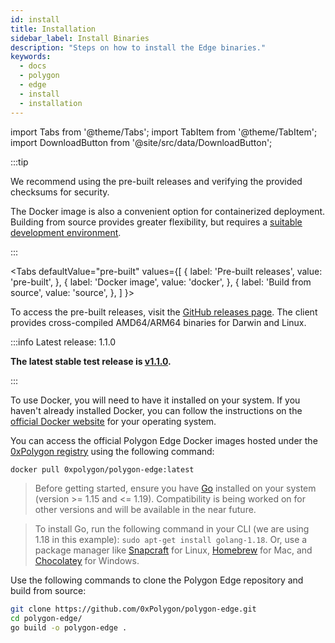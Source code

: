 ```yaml
---
id: install
title: Installation
sidebar_label: Install Binaries
description: "Steps on how to install the Edge binaries."
keywords:
  - docs
  - polygon
  - edge
  - install
  - installation
---
```


import Tabs from '@theme/Tabs';
import TabItem from '@theme/TabItem';
import DownloadButton from '@site/src/data/DownloadButton';

:::tip

We recommend using the pre-built releases and verifying the provided checksums for security.

The Docker image is also a convenient option for containerized deployment. Building from source provides greater flexibility, but requires a [<ins>suitable development environment</ins>](/docs/edge/operate/system.md).

:::

<!-- ===================================================================================================================== -->
<!-- ===================================================================================================================== -->
<!-- ===================================================== GUIDE TABS ==================================================== -->
<!-- ===================================================================================================================== -->
<!-- ===================================================================================================================== -->

<Tabs
defaultValue="pre-built"
values={[
{ label: 'Pre-built releases', value: 'pre-built', },
{ label: 'Docker image', value: 'docker', },
{ label: 'Build from source', value: 'source', },
]
}>

<!-- ===================================================================================================================== -->
<!-- ================================================ PRE-BUILT RELEASE ================================================== -->
<!-- ===================================================================================================================== -->

<TabItem value="pre-built">

To access the pre-built releases, visit the [<ins>GitHub releases page</ins>](https://github.com/0xPolygon/polygon-edge/releases). The client provides cross-compiled AMD64/ARM64 binaries for Darwin and Linux.

:::info Latest release: 1.1.0

**The latest stable test release is [<ins>v1.1.0</ins>](https://github.com/0xPolygon/polygon-edge/releases/tag/v1.1.0).**

:::

</TabItem>

<!-- ===================================================================================================================== -->
<!-- ================================================ PRE-BUILT RELEASE ================================================== -->
<!-- ===================================================================================================================== -->

<TabItem value="docker">

To use Docker, you will need to have it installed on your system. If you haven't already installed Docker, you can follow the instructions on the
[<ins>official Docker website</ins>](https://www.docker.com/) for your operating system.

You can access the official Polygon Edge Docker images hosted under the [<ins>0xPolygon registry</ins>](https://hub.docker.com/r/0xpolygon/polygon-edge) using the following command:

  ```bash
  docker pull 0xpolygon/polygon-edge:latest
  ```

</TabItem>

<!-- ===================================================================================================================== -->
<!-- ====================================================== SOURCE ======================================================= -->
<!-- ===================================================================================================================== -->

<TabItem value="source">

> Before getting started, ensure you have [Go](https://go.dev/) installed on your system (version >= 1.15 and <= 1.19).
> Compatibility is being worked on for other versions and will be available in the near future.

> To install Go, run the following command in your CLI (we are using 1.18 in this example): `sudo apt-get install golang-1.18`.
> Or, use a package manager like [<ins>Snapcraft</ins>](https://snapcraft.io/go) for Linux, [<ins>Homebrew</ins>](https://formulae.brew.sh/formula/go) for Mac, and [<ins>Chocolatey</ins>](https://community.chocolatey.org/packages/golang) for Windows.

Use the following commands to clone the Polygon Edge repository and build from source:

  ```bash
  git clone https://github.com/0xPolygon/polygon-edge.git
  cd polygon-edge/
  go build -o polygon-edge .
  ```
</TabItem>
</Tabs>
